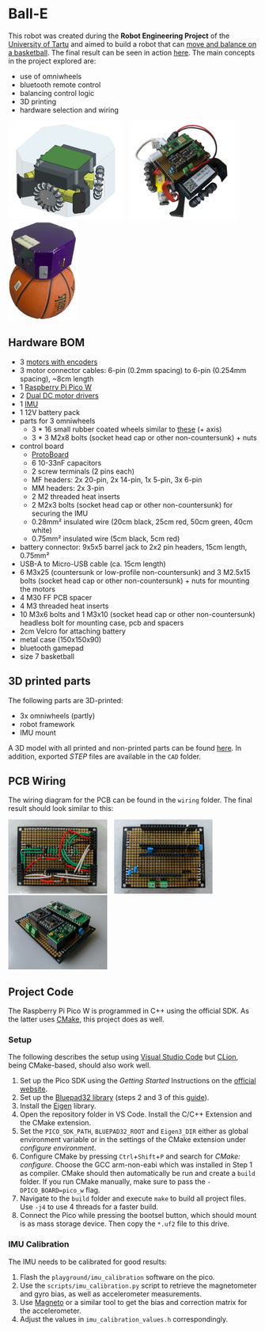 # Ball-E

This robot was created during the **Robot Engineering Project** of the [University of Tartu](https://ut.ee/et) and aimed to build a robot that can [move and balance on a basketball](https://www.youtube.com/watch?v=eqhnZmMAU6M). The final result can be seen in action [here](https://drive.google.com/file/d/1LnrX0tRvga_g_EQCs7Uyl19VpnJzpEGV/preview).
The main concepts in the project explored are:
- use of omniwheels
- bluetooth remote control
- balancing control logic
- 3D printing
- hardware selection and wiring

<div>
  <img src="images/ball-e_render.jpg" height="200px" style="margin-right: 10px;">
  <img src="images/ball-e_inside.jpg" height="200px" style="margin-right: 10px;">
  <img src="images/ball-e.jpg" height="200px">
</div>

## Hardware BOM

- 3 [motors with encoders](https://gopigo.io/gopigo3-motor-replacement-kit/)
- 3 motor connector cables: 6-pin (0.2mm spacing) to 6-pin (0.254mm spacing), ~8cm length
- 1 [Raspberry Pi Pico W](https://www.raspberrypi.com/products/raspberry-pi-pico/)
- 2 [Dual DC motor drivers](https://www.tme.eu/ee/en/details/df-dri0044/motor-control-modules/dfrobot/dri0044/)
- 1 [IMU](https://www.pololu.com/product/2863)
- 1 12V battery pack
- parts for 3 omniwheels
  - 3 \* 16 small rubber coated wheels similar to [these](https://www.aliexpress.com/item/2054027643.html) (+ axis)
  - 3 \* 3 M2x8  bolts (socket head cap or other non-countersunk) + nuts
- control board
  - [ProtoBoard](https://www.dfrobot.com/product-660.html)
  - 6 10-33nF capacitors
  - 2 screw terminals (2 pins each)
  - MF headers: 2x 20-pin, 2x 14-pin, 1x 5-pin, 3x 6-pin
  - MM headers: 2x 3-pin
  - 2 M2 threaded heat inserts
  - 2 M2x3 bolts (socket head cap or other non-countersunk) for securing the IMU
  - 0.28mm² insulated wire (20cm black, 25cm red, 50cm green, 40cm white)
  - 0.75mm² insulated wire (5cm black, 5cm red)
- battery connector: 9x5x5 barrel jack to 2x2 pin headers, 15cm length, 0.75mm²
- USB-A to Micro-USB cable (ca. 15cm length)
- 6 M3x25 (countersunk or low-profile non-countersunk) and 3 M2.5x15 bolts (socket head cap or other non-countersunk) + nuts for mounting the motors
- 4 M30 FF PCB spacer
- 4 M3 threaded heat inserts
- 10 M3x6 bolts and 1 M3x10 (socket head cap or other non-countersunk) headless bolt for mounting case, pcb and spacers
- 2cm Velcro for attaching battery
- metal case (150x150x90)
- bluetooth gamepad
- size 7 basketball

## 3D printed parts

The following parts are 3D-printed:

- 3x omniwheels (partly)
- robot framework
- IMU mount

A 3D model with all printed and non-printed parts can be found [here](https://cad.onshape.com/documents/aef269c9421a5698f51293a2/w/28d1817e881a7e140ad68222/e/52373abffadf50390ef456f1).
In addition, exported _STEP_ files are available in the `CAD` folder.

## PCB Wiring

The wiring diagram for the PCB can be found in the `wiring` folder. The final result should look similar to this:
<div>
  <img src="images/protoboard_back.jpg" height="150px" style="margin-right: 10px;">
  <img src="images/protoboard_front.jpg" height="150px" style="margin-right: 10px;">
  <img src="images/protoboard_with_components.jpg" height="150px">
</div>



## Project Code

The Raspberry Pi Pico W is programmed in C++ using the official SDK. As the latter uses [CMake](https://cmake.org/), this project does as well.

### Setup

The following describes the setup using [Visual Studio Code](https://code.visualstudio.com/) but [CLion](https://www.jetbrains.com/de-de/clion/), being CMake-based, should also work well.

1. Set up the Pico SDK using the _Getting Started_ Instructions on the [official website](https://www.raspberrypi.com/documentation/microcontrollers/raspberry-pi-pico.html).
1. Set up the [Bluepad32 library](https://github.com/ricardoquesada/bluepad32) (steps 2 and 3 of this [guide](https://bluepad32.readthedocs.io/en/latest/plat_picow/)).
1. Install the [Eigen](https://eigen.tuxfamily.org/index.php?title=Main_Page) library.
1. Open the repository folder in VS Code. Install the C/C++ Extension and the CMake extension.
1. Set the `PICO_SDK_PATH`, `BLUEPAD32_ROOT` and `Eigen3_DIR` either as global environment variable or in the settings of the CMake extension under _configure environment_.
1. Configure CMake by pressing `Ctrl`+`Shift`+`P` and search for _CMake: configure_. Choose the GCC arm-non-eabi which was installed in Step 1 as compiler. CMake should then automatically be run and create a `build` folder.
   If you run CMake manually, make sure to pass the `-DPICO_BOARD=pico_w` flag.
1. Navigate to the `build` folder and execute `make` to build all project files. Use `-j4` to use 4 threads for a faster build.
1. Connect the Pico while pressing the bootsel button, which should mount is as mass storage device. Then copy the `*.uf2` file to this drive.

### IMU Calibration
The IMU needs to be calibrated for good results:
1. Flash the `playground/imu_calibration` software on the pico.
1. Use the `scripts/imu_calibration.py` script to retrieve the magnetometer and gyro bias, as well as accelerometer measurements.
1. Use [Magneto](https://sailboatinstruments.blogspot.com/2011/09/improved-magnetometer-calibration-part.html) or a similar tool to get the bias and correction matrix for the accelerometer.
1. Adjust the values in `imu_calibration_values.h` correspondingly.
